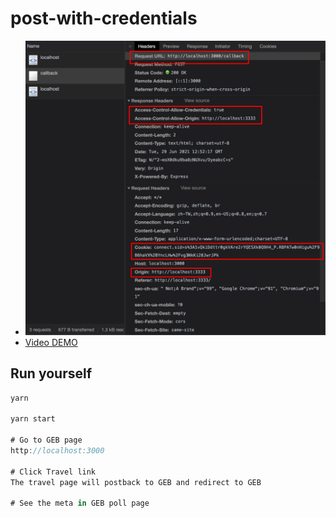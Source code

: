 # post-with-credentials

- ![cross domain](materials/cross-domain-post-withcookie.jpg)
- [Video DEMO](materials/geb-travel.mp4)

## Run yourself

```js
yarn

yarn start

# Go to GEB page
http://localhost:3000

# Click Travel link
The travel page will postback to GEB and redirect to GEB

# See the meta in GEB poll page
```

